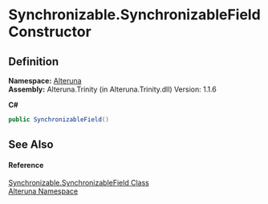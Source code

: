 # Synchronizable.SynchronizableField Constructor




## Definition
**Namespace:** <a href="N_Alteruna">Alteruna</a>  
**Assembly:** Alteruna.Trinity (in Alteruna.Trinity.dll) Version: 1.1.6

**C#**
``` C#
public SynchronizableField()
```



## See Also


#### Reference
<a href="T_Alteruna_Synchronizable_SynchronizableField">Synchronizable.SynchronizableField Class</a>  
<a href="N_Alteruna">Alteruna Namespace</a>  
